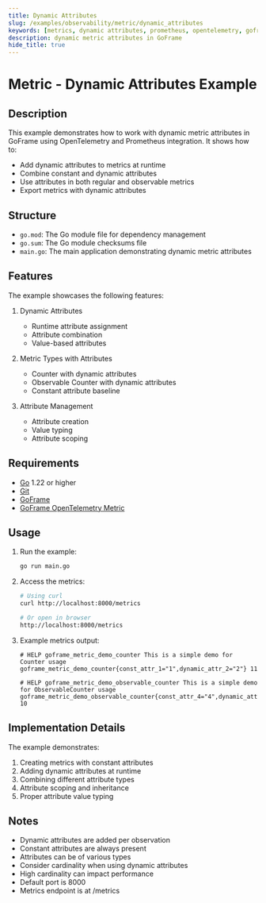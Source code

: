 ```yaml
---
title: Dynamic Attributes
slug: /examples/observability/metric/dynamic_attributes
keywords: [metrics, dynamic attributes, prometheus, opentelemetry, goframe]
description: dynamic metric attributes in GoFrame
hide_title: true
---
```


# Metric - Dynamic Attributes Example

## Description

This example demonstrates how to work with dynamic metric attributes in GoFrame using OpenTelemetry and Prometheus integration. It shows how to:
- Add dynamic attributes to metrics at runtime
- Combine constant and dynamic attributes
- Use attributes in both regular and observable metrics
- Export metrics with dynamic attributes

## Structure

- `go.mod`: The Go module file for dependency management
- `go.sum`: The Go module checksums file
- `main.go`: The main application demonstrating dynamic metric attributes

## Features

The example showcases the following features:
1. Dynamic Attributes
   - Runtime attribute assignment
   - Attribute combination
   - Value-based attributes

2. Metric Types with Attributes
   - Counter with dynamic attributes
   - Observable Counter with dynamic attributes
   - Constant attribute baseline

3. Attribute Management
   - Attribute creation
   - Value typing
   - Attribute scoping

## Requirements

- [Go](https://golang.org/dl/) 1.22 or higher
- [Git](https://git-scm.com/downloads)
- [GoFrame](https://goframe.org)
- [GoFrame OpenTelemetry Metric](https://github.com/gogf/gf/tree/master/contrib/metric/otelmetric)

## Usage

1. Run the example:
   ```bash
   go run main.go
   ```

2. Access the metrics:
   ```bash
   # Using curl
   curl http://localhost:8000/metrics
   
   # Or open in browser
   http://localhost:8000/metrics
   ```

3. Example metrics output:
   ```
   # HELP goframe_metric_demo_counter This is a simple demo for Counter usage
   goframe_metric_demo_counter{const_attr_1="1",dynamic_attr_2="2"} 11
   
   # HELP goframe_metric_demo_observable_counter This is a simple demo for ObservableCounter usage
   goframe_metric_demo_observable_counter{const_attr_4="4",dynamic_attr_1="1"} 10
   ```

## Implementation Details

The example demonstrates:
1. Creating metrics with constant attributes
2. Adding dynamic attributes at runtime
3. Combining different attribute types
4. Attribute scoping and inheritance
5. Proper attribute value typing

## Notes

- Dynamic attributes are added per observation
- Constant attributes are always present
- Attributes can be of various types
- Consider cardinality when using dynamic attributes
- High cardinality can impact performance
- Default port is 8000
- Metrics endpoint is at /metrics
